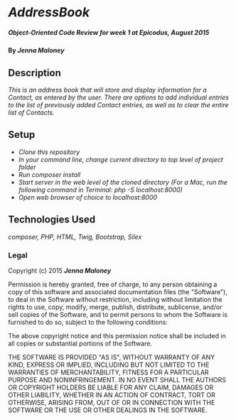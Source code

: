 # _AddressBook_

##### _Object-Oriented Code Review for week 1 at Epicodus, August 2015_

#### By _**Jenna Maloney**_

## Description

_This is an address book that will store and display information for a Contact, as entered by the user. There are options to add individual entries to the list of previously added Contact entries, as well as to clear the entire list of Contacts._

## Setup

* _Clone this repository_
* _In your command line, change current directory to top level of project folder_
* _Run composer install_
* _Start server in the web level of the cloned directory (For a Mac, run the following command in Terminal: php -S localhost:8000)_
* _Open web browser of choice to localhost:8000_


## Technologies Used

_composer, PHP, HTML, Twig, Bootstrap, Silex_

### Legal

Copyright (c) 2015 **_Jenna Maloney_**


Permission is hereby granted, free of charge, to any person obtaining a copy
of this software and associated documentation files (the "Software"), to deal
in the Software without restriction, including without limitation the rights
to use, copy, modify, merge, publish, distribute, sublicense, and/or sell
copies of the Software, and to permit persons to whom the Software is
furnished to do so, subject to the following conditions:

The above copyright notice and this permission notice shall be included in
all copies or substantial portions of the Software.

THE SOFTWARE IS PROVIDED "AS IS", WITHOUT WARRANTY OF ANY KIND, EXPRESS OR
IMPLIED, INCLUDING BUT NOT LIMITED TO THE WARRANTIES OF MERCHANTABILITY,
FITNESS FOR A PARTICULAR PURPOSE AND NONINFRINGEMENT. IN NO EVENT SHALL THE
AUTHORS OR COPYRIGHT HOLDERS BE LIABLE FOR ANY CLAIM, DAMAGES OR OTHER
LIABILITY, WHETHER IN AN ACTION OF CONTRACT, TORT OR OTHERWISE, ARISING FROM,
OUT OF OR IN CONNECTION WITH THE SOFTWARE OR THE USE OR OTHER DEALINGS IN
THE SOFTWARE.
